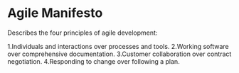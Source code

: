 # Agile Manifesto


Describes the four principles of agile development:

1.Individuals and interactions over processes and tools.
2.Working software over comprehensive documentation.
3.Customer collaboration over contract negotiation.
4.Responding to change over following a plan.

